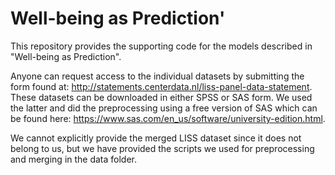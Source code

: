 # Well-being as Prediction'

This repository provides the supporting code for the models described in "Well-being as Prediction".

Anyone can request access to the individual datasets by submitting the form found at: http://statements.centerdata.nl/liss-panel-data-statement.
These datasets can be downloaded in either SPSS or SAS form. 
We used the latter and did the preprocessing using a free version of SAS which can be found here: https://www.sas.com/en_us/software/university-edition.html.

We cannot explicitly provide the merged LISS dataset since it does not belong to us, but we have provided the scripts we used for preprocessing and merging in the data folder. 
